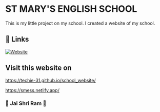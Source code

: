 # ST MARY'S ENGLISH SCHOOL
This is my little project on my school. I created a website of my school.

## 🔗 Links

[![Website](https://img.shields.io/badge/Website-0A66C2?style=for-the-badge&logo=website&logoColor=white)]( https://techie-31.github.io/school_website/)


## Visit this website on 

 https://techie-31.github.io/school_website/
 
 https://smess.netlify.app/

### 🚩 Jai Shri Ram 🚩
